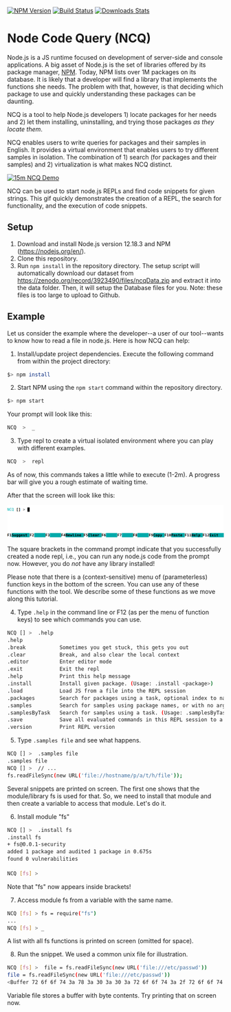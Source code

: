 
[![NPM Version][npm-image]][npm-url]
[![Build Status][travis-image]][travis-url]
[![Downloads Stats][npm-downloads]][npm-url]

# Node Code Query (NCQ)

Node.js is a JS runtime focused on development of server-side and console applications. A big asset of Node.js is the set of libraries offered by 
its package manager, [NPM](https://www.npmjs.com/). Today, NPM lists over 1M packages on its database. It is likely that a developer will find a library that implements the functions she needs. The problem with that, however, is that deciding which package to use and quickly understanding these packages can be daunting.

NCQ is a tool to help Node.js developers 1) locate packages for her needs and 2) let them installing, uninstalling, and trying those packages *as they locate them*. 

NCQ enables users to write queries for packages and their samples in English. It provides a virtual environment that enables users to try different samples in isolation. The combination of 1) search (for packages and their samples) and 2) virtualization is what makes NCQ distinct.

[![15m NCQ Demo](https://img.youtube.com/vi/C1PZ2g96eVo/0.jpg)](https://www.youtube.com/watch?v=C1PZ2g96eVo&t=43s/0.jpg)


NCQ can be used to start node.js REPLs and find code snippets for given strings. This gif quickly demonstrates the creation of a REPL, the search for functionality, and the execution of code snippets.

<!--[Here](https://1drv.ms/v/s!AoG_FqzVTCCZj0TSWAbXMwvzJ_0Z) is a demonstration of a very rough idea of ​​the project.-->

## Setup

1. Download and install Node.js version 12.18.3 and NPM (https://nodejs.org/en/).
2. Clone this repository.
3. Run `npm install` in the repository directory. The setup script will automatically download our dataset from https://zenodo.org/record/3923490/files/ncqData.zip and extract it into the data folder. Then, it will setup the Database files for you. Note: these files is too large to upload to Github. 

## Example

Let us consider the example where the developer--a user of our tool--wants to know how to read a file in node.js. Here is how NCQ can help:

1. Install/update project dependencies. Execute the following command from within the project directory:

```sh
$> npm install
```

2. Start NPM using the `npm start` command within the repository directory. 

```sh
$> npm start
```
Your prompt will look like this:

```sh
NCQ  >  _
```

3. Type repl to create a virtual isolated environment where you can play with different examples.

```sh
NCQ  >  repl
```

As of now, this commands takes a little while to execute (1-2m). A progress bar will give you a rough estimate of waiting time. 

After that the screen will look like this:

![KEYS](/media/keys.png)

The square brackets in the command prompt indicate that you successfully created a node repl, i.e., you can run any node.js code from the prompt now. However, you do *not* have any library installed!

Please note that there is a (context-sensitive) menu of (parameterless) function keys in the bottom of the screen. You can use any of these functions with the tool. We describe some of these functions as we move along this tutorial.

4. Type `.help` in the command line or F12 (as per the menu of function keys) to see which commands you can use. 

```sh
NCQ [] >  .help
.help
.break           Sometimes you get stuck, this gets you out
.clear           Break, and also clear the local context
.editor          Enter editor mode
.exit            Exit the repl
.help            Print this help message
.install         Install given package. (Usage: .install <package>)
.load            Load JS from a file into the REPL session
.packages        Search for packages using a task, optional index to navigate results. (Usage: .packages <task> , <index>)
.samples         Search for samples using package names, or with no arguments, your installed packages. (Usage: .samples <package/s>)
.samplesByTask   Search for samples using a task. (Usage: .samplesByTask <task>)
.save            Save all evaluated commands in this REPL session to a file
.version         Print REPL version
```

5. Type `.samples file` and see what happens.

```sh
NCQ [] >  .samples file
.samples file
NCQ [] >  // ...
fs.readFileSync(new URL('file://hostname/p/a/t/h/file'));
```
Several snippets are printed on screen. The first one shows that the module/library fs is used for that. So, we need to install that module and then create a variable to access that module. Let's do it.

6. Install module "fs"

```sh
NCQ [] >  .install fs 
.install fs
+ fs@0.0.1-security
added 1 package and audited 1 package in 0.675s
found 0 vulnerabilities

NCQ [fs] > 
```

Note that "fs" now appears inside brackets!

7. Access module fs from a variable with the same name.

```sh
NCQ [fs] > fs = require("fs")
...
NCQ [fs] > _
```
A list with all fs functions is printed on screen (omitted for space).

8. Run the snippet. We used a common unix file for illustration.

```sh
NCQ [fs] >  file = fs.readFileSync(new URL('file:///etc/passwd')) 
file = fs.readFileSync(new URL('file:///etc/passwd'))
<Buffer 72 6f 6f 74 3a 78 3a 30 3a 30 3a 72 6f 6f 74 3a 2f 72 6f 6f 74 3a 2f 62 69 6e 2f 62 61 73 68 0a 64 61 65 6d 6f 6e 3a 78 3a 31 3a 31 3a 64 61 65 6d 6f ... 3250 more bytes>
```
Variable file stores a buffer with byte contents. Try printing that on screen now.


<!--- 
put this in a different page. I think it is too much to digest here. --Marcelo
## Commands

### **CLI Commands:**

### `repl <package>`

Start a node.js REPL with the given packages installed.

### **REPL Commands:**

**Once the REPL is started you can use these commands:**

### `.packages <task>, <index?>`

Enter a task to search for packages. Prints a table of the 25 most starred packages and their descriptions. Optional index argument can be used to see more results. Starts at 0 by default. 

Example:
```
NCQ [] >  .packages read csv file, 0

  ┌─────────┬───────────────────┬───────────────────────────────────────────────┐
  │  index  │        name       │                   desciption                  │
  ├─────────┼───────────────────┼───────────────────────────────────────────────┤
  │    0    │ csv-to-collection │ reads a csv file and returns a collection of  │
  │         │                   │ objects, using the first record's values...   │ 
  └─────────┴───────────────────┴───────────────────────────────────────────────┘ 

```

### `.samples <package>`
Search for samples by package name. If no package/s specified, the command will search for code snippets from installed packages. Code snippets will be inserted into your prompt, and cyclable using the cycle button.

```sh
NCQ [] >  .samples csv-to-collection
.samples csv-to-collection
package: csv-to-collection, rank: 0, 1/2
NCQ [] > // this csv:
//
// name,age
// sally,5
// billy,10

// becomes...
[
  {name: "sally", age: "5"},
  {name: "billy", age: "10"}
]

```

### `.samplesByTask <task>`
Enter a task to find code snippets. Code snippets will be inserted into your prompt, and cyclable using the cycle button (default <kbd>alt</kbd> + <kbd>1</kbd>) or according to your platform. For that see the session Keybindings.

### `.install <package>`

Runs `npm install` for a given package.

### `.uninstall <package>`
Runs `npm uninstall` for a given package.

### Keybindings

The following functinalities are mapped to these keys by default:


| **Command**     |    **Keys**  |
|-|-|
| open and close autocompletes | <kbd>tab</kbd> |
| insert autocomplete | <kbd>enter</kbd> |
| scroll autocompletes | <kbd>up</kbd> / <kbd>down</kbd> |
| Cycle snippets (Windows) | <kbd>alt</kbd> + <kbd>1</kbd> |
| Cycle snippets (MacOs) | <kbd>shift</kbd> + <kbd>right</kbd> |
| View command history | <kbd>ctrl</kbd> + <kbd>up</kbd> / <kbd>ctrl</kbd> + <kbd>down</kbd> |
| Move cursor up and down in REPL | <kbd>up</kbd> / <kbd>down</kbd> |
| New line in REPL | <kbd>down</kbd> on last line |
| Paste multi-line | <kbd>ctrl</kbd> + <kbd>v</kbd> |
| Copy current input | <kbd>ctrl</kbd> + <kbd>s</kbd> |

Because of different terminal configurations, many of these keybindings can be modified in the config.json file generated on first run.
-->

<!--
## Testing

To run tests, install DevDependencies:

```
npm install --only=dev
```

Then use:

```
npm test
```

You can see test coverage using:

```
npm run coverage
```

We use mocha, nyc and sinon for testing.

-->

<!--
_For more examples and usage, please refer to the [Wiki][wiki]._
-->

<!-- ## Development setup


## Release History

* 0.2.1
    * CHANGE: Update docs (module code remains unchanged)
* 0.2.0
    * CHANGE: Remove `setDefaultXYZ()`
    * ADD: Add `init()`


## Meta

Your Name – [@YourTwitter](https://twitter.com/dbader_org) – YourEmail@example.com

Distributed under the XYZ license. See ``LICENSE`` for more information.

[https://github.com/yourname/github-link](https://github.com/dbader/)


## Contributing

1. Fork it (<https://github.com/yourname/yourproject/fork>)
2. Create your feature branch (`git checkout -b feature/fooBar`)
3. Commit your changes (`git commit -am 'Add some fooBar'`)
4. Push to the branch (`git push origin feature/fooBar`)
5. Create a new Pull Request -->

<!-- Markdown link & img dfn's -->
[npm-image]: https://img.shields.io/npm/v/datadog-metrics.svg?style=flat-square
[npm-url]: https://npmjs.org/package/datadog-metrics
[npm-downloads]: https://img.shields.io/npm/dm/datadog-metrics.svg?style=flat-square
[travis-image]: https://img.shields.io/travis/dbader/node-datadog-metrics/master.svg?style=flat-square
[travis-url]: https://travis-ci.org/dbader/node-datadog-metrics
[wiki]: https://github.com/yourname/yourproject/wiki
